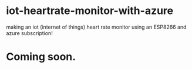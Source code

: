 # iot-heartrate-monitor-with-azure
making an iot (internet of things) heart rate monitor using an ESP8266 and azure subscription!

# Coming soon.
